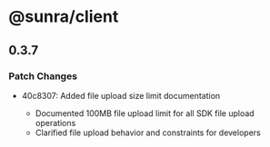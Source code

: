 # @sunra/client

## 0.3.7

### Patch Changes

- 40c8307: Added file upload size limit documentation

  - Documented 100MB file upload limit for all SDK file upload operations
  - Clarified file upload behavior and constraints for developers
